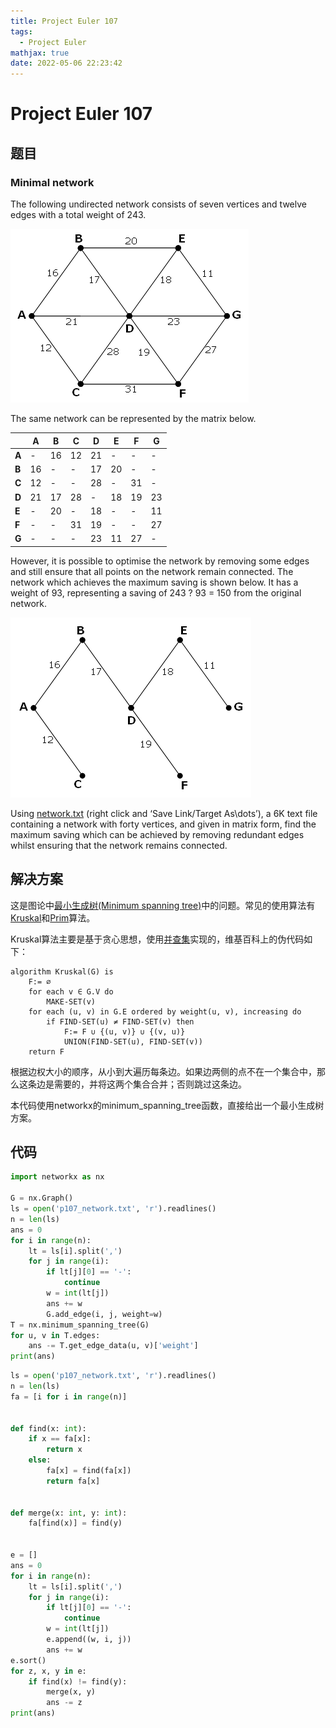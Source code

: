 ```yaml
---
title: Project Euler 107
tags:
  - Project Euler
mathjax: true
date: 2022-05-06 22:23:42
---
```


<escape><!-- more --></escape>
    
# Project Euler 107
## 题目
### Minimal network


The following undirected network consists of seven vertices and twelve edges with a total weight of 243.

![](../images/p107_1.png)

The same network can be represented by the matrix below.

||**A**|**B**|**C**|**D**|**E**|**F**|**G**|
|-|-|-|-|-|-|-|-|
|**A**|-|$16$|$12$|$21$|-|-|-|
|**B**|$16$|-|-|$17$|$20$|-|-|
|**C**|$12$|-|-|$28$|-|$31$|-|
|**D**|$21$|$17$|$28$|-|$18$|$19$|$23$|
|**E**|-|$20$|-|$18$|-|-|$11$|
|**F**|-|-|$31$|$19$|-|-|$27$|
|**G**|-|-|-|$23$|$11$|$27$|-|

However, it is possible to optimise the network by removing some edges and still ensure that all points on the network remain connected. The network which achieves the maximum saving is shown below. It has a weight of 93, representing a saving of 243 ? 93 = 150 from the original network.

![](../images/p107_2.png)

Using [network.txt](../resources/p107_network.txt) (right click and ‘Save Link/Target As\dots’), a 6K text file containing a network with forty vertices, and given in matrix form, find the maximum saving which can be achieved by removing redundant edges whilst ensuring that the network remains connected.


## 解决方案

这是图论中[最小生成树(Minimum spanning tree)](https://en.wikipedia.org/wiki/Minimum_spanning_tree)中的问题。常见的使用算法有[Kruskal](https://en.wikipedia.org/wiki/Kruskal%27s_algorithm)和[Prim](https://en.wikipedia.org/wiki/Prim%27s_algorithm)算法。

Kruskal算法主要是基于贪心思想，使用[并查集](https://en.wikipedia.org/wiki/Disjoint-set_data_structure)实现的，维基百科上的伪代码如下：

```
algorithm Kruskal(G) is
    F:= ∅
    for each v ∈ G.V do
        MAKE-SET(v)
    for each (u, v) in G.E ordered by weight(u, v), increasing do
        if FIND-SET(u) ≠ FIND-SET(v) then
            F:= F ∪ {(u, v)} ∪ {(v, u)}
            UNION(FIND-SET(u), FIND-SET(v))
    return F
```

根据边权大小的顺序，从小到大遍历每条边。如果边两侧的点不在一个集合中，那么这条边是需要的，并将这两个集合合并；否则跳过这条边。

本代码使用networkx的minimum_spanning_tree函数，直接给出一个最小生成树方案。

## 代码


```py
import networkx as nx

G = nx.Graph()
ls = open('p107_network.txt', 'r').readlines()
n = len(ls)
ans = 0
for i in range(n):
    lt = ls[i].split(',')
    for j in range(i):
        if lt[j][0] == '-':
            continue
        w = int(lt[j])
        ans += w
        G.add_edge(i, j, weight=w)
T = nx.minimum_spanning_tree(G)
for u, v in T.edges:
    ans -= T.get_edge_data(u, v)['weight']
print(ans)
```

```py
ls = open('p107_network.txt', 'r').readlines()
n = len(ls)
fa = [i for i in range(n)]


def find(x: int):
    if x == fa[x]:
        return x
    else:
        fa[x] = find(fa[x])
        return fa[x]


def merge(x: int, y: int):
    fa[find(x)] = find(y)


e = []
ans = 0
for i in range(n):
    lt = ls[i].split(',')
    for j in range(i):
        if lt[j][0] == '-':
            continue
        w = int(lt[j])
        e.append((w, i, j))
        ans += w
e.sort()
for z, x, y in e:
    if find(x) != find(y):
        merge(x, y)
        ans -= z
print(ans)
```